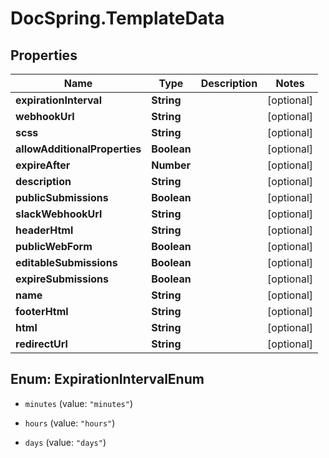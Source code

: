 # DocSpring.TemplateData

## Properties
Name | Type | Description | Notes
------------ | ------------- | ------------- | -------------
**expirationInterval** | **String** |  | [optional] 
**webhookUrl** | **String** |  | [optional] 
**scss** | **String** |  | [optional] 
**allowAdditionalProperties** | **Boolean** |  | [optional] 
**expireAfter** | **Number** |  | [optional] 
**description** | **String** |  | [optional] 
**publicSubmissions** | **Boolean** |  | [optional] 
**slackWebhookUrl** | **String** |  | [optional] 
**headerHtml** | **String** |  | [optional] 
**publicWebForm** | **Boolean** |  | [optional] 
**editableSubmissions** | **Boolean** |  | [optional] 
**expireSubmissions** | **Boolean** |  | [optional] 
**name** | **String** |  | [optional] 
**footerHtml** | **String** |  | [optional] 
**html** | **String** |  | [optional] 
**redirectUrl** | **String** |  | [optional] 


<a name="ExpirationIntervalEnum"></a>
## Enum: ExpirationIntervalEnum


* `minutes` (value: `"minutes"`)

* `hours` (value: `"hours"`)

* `days` (value: `"days"`)




